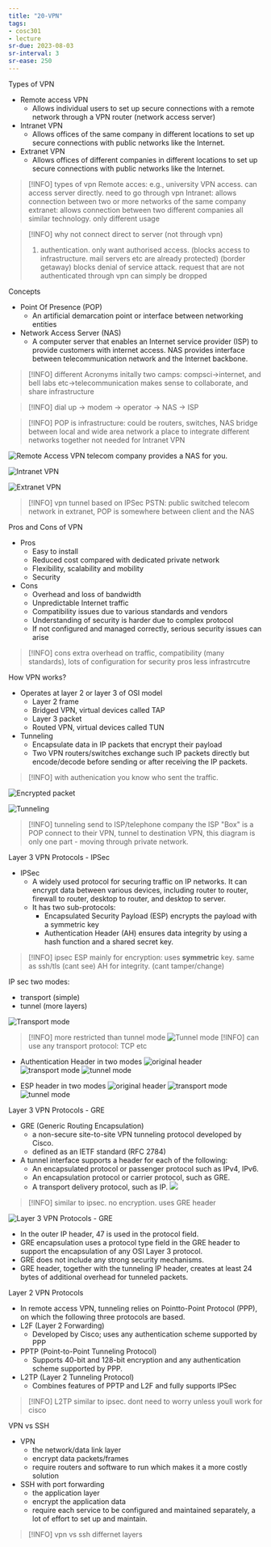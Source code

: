 ```yaml
---
title: "20-VPN"
tags: 
- cosc301
- lecture
sr-due: 2023-08-03
sr-interval: 3
sr-ease: 250
---
```



Types of VPN 
- Remote access VPN 
	- Allows individual users to set up secure connections with a remote network through a VPN router (network access server) 
- Intranet VPN 
	- Allows offices of the same company in different locations to set up secure connections with public networks like the Internet. 
- Extranet VPN 
	- Allows offices of different companies in different locations to set up secure connections with public networks like the Internet.

> [!INFO] types of vpn
> Remote acces: e.g., university VPN access. can access server directly. need to go through vpn
> Intranet: allows connection between two or more networks of the same company
> extranet: allows connection between two different companies
> all similar technology. only different usage

> [!INFO] why not connect direct to server (not through vpn)
> 1. authentication. only want authorised access. (blocks access to infrastructure. mail servers etc are already protected) (border getaway) blocks denial of service attack. request that are not authenticated through vpn can simply be dropped

Concepts
- Point Of Presence (POP) 
	- An artificial demarcation point or interface between networking entities 
- Network Access Server (NAS) 
	- A computer server that enables an Internet service provider (ISP) to provide customers with internet access. NAS provides interface between telecommunication network and the Internet backbone.

> [!INFO] different Acronyms
> initally two camps: compsci->internet, and bell labs etc->telecommunication
> makes sense to collaborate, and share infrastructure

> [!INFO] dial up -> modem -> operator -> NAS -> ISP

> [!INFO] POP 
> is infrastructure: could be routers, switches, NAS
> bridge between local and wide area network
> a place to integrate different networks together
> not needed for Intranet VPN

![Remote Access VPN](https://i.imgur.com/Mh9PczP.png)
telecom company provides a NAS for you. 

![Intranet VPN](https://i.imgur.com/Hbb0H4C.png)

![Extranet VPN](https://i.imgur.com/r3EAtoW.png)

> [!INFO] vpn tunnel based on IPSec
> PSTN: public switched telecom network
> in extranet, POP is somewhere between client and the NAS

Pros and Cons of VPN 
- Pros 
	- Easy to install 
	- Reduced cost compared with dedicated private network 
	- Flexibility, scalability and mobility 
	- Security 
- Cons 
	- Overhead and loss of bandwidth 
	- Unpredictable Internet traffic 
	- Compatibility issues due to various standards and vendors 
	- Understanding of security is harder due to complex protocol 
	- If not configured and managed correctly, serious security issues can arise

> [!INFO] cons extra overhead on traffic, compatibility (many standards), lots of configuration for security 
> pros less infrastrcutre

How VPN works? 
- Operates at layer 2 or layer 3 of OSI model 
	- Layer 2 frame 
	- Bridged VPN, virtual devices called TAP 
	- Layer 3 packet 
	- Routed VPN, virtual devices called TUN 
- Tunneling 
	- Encapsulate data in IP packets that encrypt their payload 
	- Two VPN routers/switches exchange such IP packets directly but encode/decode before sending or after receiving the IP packets.

> [!INFO] with authenication you know who sent the traffic. 

![Encrypted packet](https://i.imgur.com/H8JHhoC.png)

![Tunneling](https://i.imgur.com/umrSZlA.png)

> [!INFO] tunneling
> send to ISP/telephone company
> the ISP "Box" is a POP
> connect to their VPN, tunnel to destination VPN, 
> this diagram is only one part - moving through private network. 

Layer 3 VPN Protocols - IPSec 
- IPSec 
	- A widely used protocol for securing traffic on IP networks. It can encrypt data between various devices, including router to router, firewall to router, desktop to router, and desktop to server. 
	- It has two sub-protocols: 
		- Encapsulated Security Payload (ESP) encrypts the payload with a symmetric key 
		- Authentication Header (AH) ensures data integrity by using a hash function and a shared secret key.

> [!INFO] ipsec
> ESP mainly for encryption: uses **symmetric** key. same as ssh/tls (cant see)
> AH for integrity. (cant tamper/change)

IP sec two modes:
- transport (simple)
- tunnel (more layers)

![Transport mode](https://i.imgur.com/OhDec9W.png)
> [!INFO] more restricted than tunnel mode
![Tunnel mode](https://i.imgur.com/uehDnMw.png)
> [!INFO] can use any transport protocol: TCP etc


- Authentication Header in two modes
![original header](https://i.imgur.com/eMEsV0m.png)
![transport mode](https://i.imgur.com/oDiGfQN.png)
![tunnel mode](https://i.imgur.com/nsm5bMl.png)

- ESP header in two modes
![original header](https://i.imgur.com/bApUC0V.png)
![transport mode](https://i.imgur.com/BWVQf1i.png)
![tunnel mode](https://i.imgur.com/oAKeikJ.png)

Layer 3 VPN Protocols - GRE 
- GRE (Generic Routing Encapsulation) 
	- a non-secure site-to-site VPN tunneling protocol developed by Cisco. 
	- defined as an IETF standard (RFC 2784)
- A tunnel interface supports a header for each of the following: 
	- An encapsulated protocol or passenger protocol such as IPv4, IPv6. 
	- An encapsulation protocol or carrier protocol, such as GRE. 
	- A transport delivery protocol, such as IP.
![](https://i.imgur.com/8i28t6S.png)

> [!INFO] similar to ipsec. no encryption. uses GRE header

![Layer 3 VPN Protocols - GRE](https://i.imgur.com/RI1lqow.png)
- In the outer IP header, 47 is used in the protocol field. 
- GRE encapsulation uses a protocol type field in the GRE header to support the encapsulation of any OSI Layer 3 protocol. 
- GRE does not include any strong security mechanisms. 
- GRE header, together with the tunneling IP header, creates at least 24 bytes of additional overhead for tunneled packets.

Layer 2 VPN Protocols 
- In remote access VPN, tunneling relies on Pointto-Point Protocol (PPP), on which the following three protocols are based. 
- L2F (Layer 2 Forwarding)
	- Developed by Cisco; uses any authentication scheme supported by PPP 
- PPTP (Point-to-Point Tunneling Protocol)
	- Supports 40-bit and 128-bit encryption and any authentication scheme supported by PPP. 
- L2TP (Layer 2 Tunneling Protocol)
	- Combines features of PPTP and L2F and fully supports IPSec

> [!INFO] L2TP similar to ipsec. dont need to worry  unless youll work for cisco

VPN vs SSH 
- VPN 
	- the network/data link layer 
	- encrypt data packets/frames 
	- require routers and software to run which makes it a more costly solution 
- SSH with port forwarding 
	- the application layer 
	- encrypt the application data 
	- require each service to be configured and maintained separately, a lot of effort to set up and maintain.

> [!INFO] vpn vs ssh differnet layers